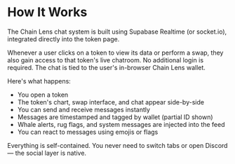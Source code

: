 # How It Works

The Chain Lens chat system is built using Supabase Realtime (or socket.io), integrated directly into the token page.

Whenever a user clicks on a token to view its data or perform a swap, they also gain access to that token's live chatroom. No additional login is required. The chat is tied to the user's in-browser Chain Lens wallet.

Here's what happens:
- You open a token
- The token's chart, swap interface, and chat appear side-by-side
- You can send and receive messages instantly
- Messages are timestamped and tagged by wallet (partial ID shown)
- Whale alerts, rug flags, and system messages are injected into the feed
- You can react to messages using emojis or flags

Everything is self-contained. You never need to switch tabs or open Discord — the social layer is native.
